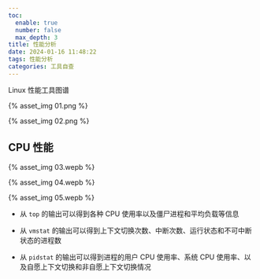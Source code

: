 ```yaml
---
toc:
  enable: true
  number: false
  max_depth: 3
title: 性能分析
date: 2024-01-16 11:48:22
tags: 性能分析
categories: 工具自查
---
```


Linux 性能工具图谱

{% asset_img 01.png %}

{% asset_img 02.png %}

## CPU 性能

{% asset_img 03.wepb %}

{% asset_img 04.wepb %}

{% asset_img 05.wepb %}

- 从 `top` 的输出可以得到各种 CPU 使用率以及僵尸进程和平均负载等信息

- 从 `vmstat` 的输出可以得到上下文切换次数、中断次数、运行状态和不可中断状态的进程数

- 从 `pidstat` 的输出可以得到进程的用户 CPU 使用率、系统 CPU 使用率、以及自愿上下文切换和非自愿上下文切换情况